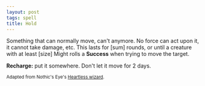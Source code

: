 ```yaml
---
layout: post
tags: spell
title: Hold
---
```

Something that can normally move, can't anymore. No force can act upon it, it cannot take damage, etc. This lasts for [sum] rounds, or until a creature with at least [size] Might rolls a <b>Success</b> when trying to move the target.

<b>Recharge:</b> put it somewhere. Don't let it move for 2 days.

<small>Adapted from Nothic's Eye's [Heartless wizard](https://nothicseye.blogspot.com/2022/12/heartless-class-wizard-of-outshire.html?m=0).</small>
